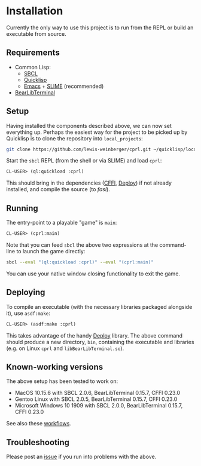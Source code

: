 # Installation

Currently the only way to use this project is to run from the REPL or build an executable from source. 

## Requirements

- Common Lisp:
  - [SBCL](http://www.sbcl.org/getting.html)
  - [Quicklisp](https://www.quicklisp.org/beta/)
  - [Emacs](https://www.gnu.org/software/emacs/) + [SLIME](https://common-lisp.net/project/slime/) (recommended)
- [BearLibTerminal](http://foo.wyrd.name/en:bearlibterminal)

## Setup
Having installed the components described above, we can now set everything up. Perhaps the easiest way for the project to be picked up by Quicklisp is to clone the repository into `local_projects`:

```sh
git clone https://github.com/lewis-weinberger/cprl.git ~/quicklisp/local_projects/cprl
```

Start the `sbcl` REPL (from the shell or via SLIME) and load `cprl`:

```lisp
CL-USER> (ql:quickload :cprl)
```

This should bring in the dependencies ([CFFI](https://common-lisp.net/project/cffi/), [Deploy](https://github.com/Shinmera/deploy)) if not already installed, and compile the source (to *fasl*).

## Running
The entry-point to a playable "game" is `main`:

```lisp
CL-USER> (cprl:main)
```

Note that you can feed `sbcl` the above two expressions at the command-line to launch the game directly:

```sh
sbcl --eval "(ql:quickload :cprl)" --eval "(cprl:main)"
```

You can use your native window closing functionality to exit the game.

## Deploying

To compile an executable (with the necessary libraries packaged alongside it), use `asdf:make`:

```lisp
CL-USER> (asdf:make :cprl)
```

This takes advantage of the handy [Deploy](https://github.com/Shinmera/deploy) library. The above command should produce a new directory, `bin`, containing the executable and libraries (e.g. on Linux `cprl` and `libBearLibTerminal.so`).

## Known-working versions
The above setup has been tested to work on:

- MacOS 10.15.6 with SBCL 2.0.6, BearLibTerminal 0.15.7, CFFI 0.23.0
- Gentoo Linux with SBCL 2.0.5, BearLibTerminal 0.15.7, CFFI 0.23.0
- Microsoft Windows 10 1909 with SBCL 2.0.0, BearLibTerminal 0.15.7, CFFI 0.23.0

See also these [workflows](https://github.com/lewis-weinberger/cprl/actions).

## Troubleshooting

Please post an [issue](https://github.com/lewis-weinberger/cprl/issues) if you run into problems with the above.
